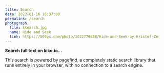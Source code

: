 ```yaml
---
title: Search
date: 2023-01-16 16:37:00
permalink: /search
photograph:
  file: $search.jpg
  name: Hide and Seek
  link: https://500px.com/photo/1022779858/Hide-and-Seek-by-Kristof-Zerbe/
---
```


**Search full text on kiko.io...**

This search is powered by [pagefind](https://pagefind.app/), a completely static search library that runs entirely in your browser, with no connection to a search engine.